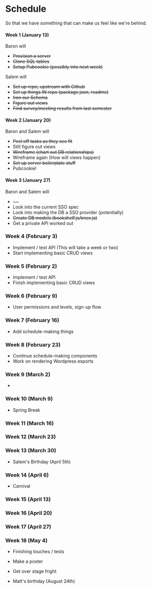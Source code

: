 # Schedule


So that we have something that can make us feel like we're behind.

#### Week 1 (January 13)

Baron will

 - ~~Provision a server~~
 - ~~Clone SQL tables~~
 - ~~Setup Pubcookie (possibly into next week)~~

Salem will 

 - ~~Set up repo, upstream with Github~~
 - ~~Set up things IN repo (package.json, readme)~~
 - ~~Iron our Schema~~
 - ~~Figure out views~~
 - ~~Find survey/meeting results from last semester~~

#### Week 2 (January 20)

Baron and Salem will

 - ~~Peel off tasks as they see fit~~
 - Still figure out views
 - ~~Wireframe (chart out DB relationships)~~
 - Wireframe again (How will views happen)
 - ~~Set up server boilerplate stuff~~
 - Pubcookie!
 
#### Week 3 (January 27) 
 
 Baron and Salem will
 - ~~
 - Look into the current SSO spec
 - Look into making the DB a SSO provider (potentially)
 - ~~Create DB models (bookshelf.js/knex.js)~~
 - Get a private API worked out

### Week 4 (February 3)

 - Implement / test API (This will take a week or two)
 - Start implementing basic CRUD views

### Week 5 (February 2)

 - Implement / test API
 - Finish implementing basic CRUD views

### Week 6 (February 9)

 - User permissions and levels, sign-up flow

### Week 7 (February 16)

 - Add schedule-making things

### Week 8 (February 23)

 - Continue schedule-making components
 - Work on rendering Wordpress exports

### Week 9 (March 2)

 - 

### Week 10 (March 9)

 - Spring Break

### Week 11 (March 16)

### Week 12 (March 23)

### Week 13 (March 30)

 - Salem's Birthday (April 5th)

### Week 14 (April 6)

 - Carnival

### Week 15 (April 13)


### Week 16 (April 20)

### Week 17 (April 27)

### Week 18 (May 4)

 - Finishing touches / tests
 - Make a poster
 - Get over stage fright












 - Matt's birthday (August 24th)
